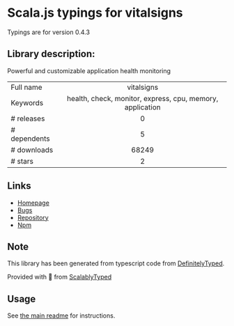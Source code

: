 
# Scala.js typings for vitalsigns

Typings are for version 0.4.3

## Library description:
Powerful and customizable application health monitoring

|                    |                 |
| ------------------ | :-------------: |
| Full name          | vitalsigns |
| Keywords           | health, check, monitor, express, cpu, memory, application |
| # releases         | 0 |
| # dependents       | 5 |
| # downloads        | 68249 |
| # stars            | 2 |

## Links
- [Homepage](https://github.com/TomFrost/node-vitalsigns)
- [Bugs](https://github.com/TomFrost/node-vitalsigns/issues)
- [Repository](https://github.com/TomFrost/node-vitalsigns)
- [Npm](https://www.npmjs.com/package/vitalsigns)
    


## Note
This library has been generated from typescript code from [DefinitelyTyped](https://definitelytyped.org).

Provided with :purple_heart: from [ScalablyTyped](https://github.com/oyvindberg/ScalablyTyped)

## Usage
See [the main readme](../../readme.md) for instructions.


